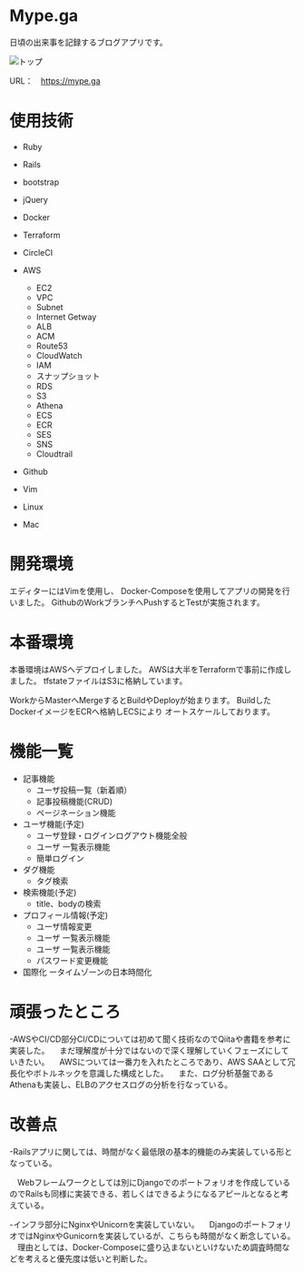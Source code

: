 # Mype.ga
日頃の出来事を記録するブログアプリです。

<img alt="トップ" src="https://user-images.githubusercontent.com/36604680/68459052-a73dcc00-0247-11ea-89c5-2d992d4b3263.PNG" />


URL：　https://mype.ga

# 使用技術

- Ruby
- Rails
- bootstrap
- jQuery
- Docker
- Terraform
-  CircleCI
- AWS
  - EC2
  - VPC
  - Subnet
  - Internet Getway
  - ALB
  - ACM
  - Route53
  - CloudWatch
  - IAM
  - スナップショット
  - RDS
  - S3
  - Athena
  - ECS
  - ECR
  - SES
  - SNS
  - Cloudtrail
  
- Github
- Vim
- Linux
- Mac

# 開発環境
エディターにはVimを使用し、
Docker-Composeを使用してアプリの開発を行いました。
GithubのWorkブランチへPushするとTestが実施されます。

# 本番環境
本番環境はAWSへデプロイしました。
AWSは大半をTerraformで事前に作成しました。
tfstateファイルはS3に格納しています。

WorkからMasterへMergeするとBuildやDeployが始まります。
BuildしたDockerイメージをECRへ格納しECSにより
オートスケールしております。

# 機能一覧
- 記事機能
  - ユーザ投稿一覧（新着順）
  - 記事投稿機能(CRUD)
  - ページネーション機能
- ユーザ機能(予定)
  - ユーザ登録・ログインログアウト機能全般
  - ユーザ 一覧表示機能
  - 簡単ログイン
- ダグ機能
  - タグ検索
- 検索機能(予定)
  - title、bodyの検索
- プロフィール情報(予定)
  - ユーザ情報変更
  - ユーザ 一覧表示機能
  - ユーザ 一覧表示機能
  - パスワード変更機能
- 国際化
ータイムゾーンの日本時間化

# 頑張ったところ
 -AWSやCI/CD部分CI/CDについては初めて聞く技術なのでQiitaや書籍を参考に実装した。
　まだ理解度が十分ではないので深く理解していくフェーズにしていきたい。
　AWSについては一番力を入れたところであり、AWS SAAとして冗長化やボトルネックを意識した構成とした。
　また、ログ分析基盤であるAthenaも実装し、ELBのアクセスログの分析を行なっている。
　
 

# 改善点
-Railsアプリに関しては、時間がなく最低限の基本的機能のみ実装している形となっている。
 
　Webフレームワークとしては別にDjangoでのポートフォリオを作成しているのでRailsも同様に実装できる、若しくはできるようになるアピールとなると考えている。

-インフラ部分にNginxやUnicornを実装していない。
　DjangoのポートフォリオではNginxやGunicornを実装しているが、こちらも時間がなく断念している。
　理由としては、Docker-Composeに盛り込まないといけないため調査時間などを考えると優先度は低いと判断した。
　
